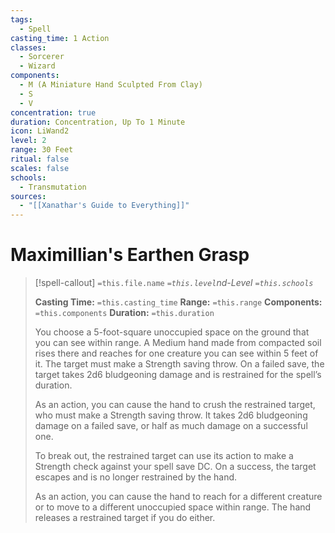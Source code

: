 ```yaml
---
tags:
  - Spell
casting_time: 1 Action
classes:
  - Sorcerer
  - Wizard
components:
  - M (A Miniature Hand Sculpted From Clay)
  - S
  - V
concentration: true
duration: Concentration, Up To 1 Minute
icon: LiWand2
level: 2
range: 30 Feet
ritual: false
scales: false
schools:
  - Transmutation
sources:
  - "[[Xanathar's Guide to Everything]]"
---
```


# Maximillian's Earthen Grasp

>[!spell-callout] `=this.file.name`
>*`=this.level`nd-Level `=this.schools`*
>
>**Casting Time:** `=this.casting_time`
>**Range:** `=this.range`
>**Components:** `=this.components`
>**Duration:** `=this.duration`
>
>You choose a 5-foot-square unoccupied space on the ground that you can see within range. A Medium hand made from compacted soil rises there and reaches for one creature you can see within 5 feet of it. The target must make a Strength saving throw. On a failed save, the target takes 2d6 bludgeoning damage and is restrained for the spell’s duration.
>
>As an action, you can cause the hand to crush the restrained target, who must make a Strength saving throw. It takes 2d6 bludgeoning damage on a failed save, or half as much damage on a successful one.
>
>To break out, the restrained target can use its action to make a Strength check against your spell save DC. On a success, the target escapes and is no longer restrained by the hand.
>
>As an action, you can cause the hand to reach for a different creature or to move to a different unoccupied space within range. The hand releases a restrained target if you do either.
>
>
